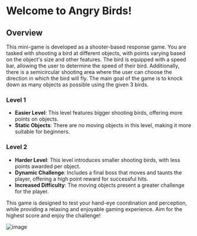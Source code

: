 # Welcome to Angry Birds!

## Overview
This mini-game is developed as a shooter-based response game. You are tasked with shooting a bird at different objects, with points varying based on the object's size and other features. The bird is equipped with a speed bar, allowing the user to determine the speed of their bird. Additionally, there is a semicircular shooting area where the user can choose the direction in which the bird will fly. The main goal of the game is to knock down as many objects as possible using the given 3 birds.

### Level 1
- **Easier Level**: This level features bigger shooting birds, offering more points on objects.
- **Static Objects**: There are no moving objects in this level, making it more suitable for beginners.

### Level 2
- **Harder Level**: This level introduces smaller shooting birds, with less points awarded per object.
- **Dynamic Challenge**: Includes a final boss that moves and taunts the player, offering a high point reward for successful hits.
- **Increased Difficulty**: The moving objects present a greater challenge for the player.

This game is designed to test your hand-eye coordination and perception, while providing a relaxing and enjoyable gaming experience. Aim for the highest score and enjoy the challenge!


![image](https://github.com/Nickturlea/AngryBirds/assets/89111937/931fdcb8-57d0-40bc-a15a-7f84eb45e34b)

